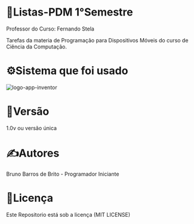 <!DOCTYPE html>
<html lang="en">
<head>
    <meta charset="UTF-8">
    <meta name="viewport" content="width=device-width, initial-scale=1.0">
</head>
<body>
    <h1>💾Listas-PDM 1°Semestre</h1>
    <p>Professor do Curso: Fernando Stela</p>
    <p>Tarefas da materia de Programação para Dispositivos Móveis do curso de Ciência da Computação.</p>
    <h1>⚙️Sistema que foi usado</h1>
    <img src="https://appinventor.mit.edu/images/logo.png" alt="logo-app-inventor"> 
    <h1>📍Versão</h1>
    <p>1.0v ou versão única</p>
    <h1>✍️Autores</h1>
    <p>Bruno Barros de Brito - Programador Iniciante</p>
    <h1>📝Licença</h1>
    <p>Este Repositorio está sob a licença (MIT LICENSE)</p>
</body>
</html>
